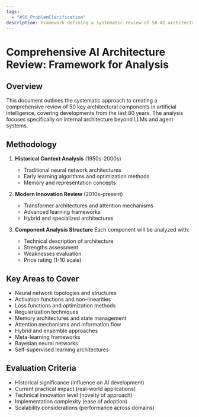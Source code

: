 ```yaml
---
tags:
  - "#S0_ProblemClarification"
description: Framework defining a systematic review of 50 AI architectural components spanning 80 years, detailing historical and modern innovations, analysis structure (description, strengths, weaknesses, rating), key areas like networks, attention, hybrid models, and evaluation criteria such as impact, novelty, complexity.
---
```

# Comprehensive AI Architecture Review: Framework for Analysis

## Overview
This document outlines the systematic approach to creating a comprehensive review of 50 key architectural components in artificial intelligence, covering developments from the last 80 years. The analysis focuses specifically on internal architecture beyond LLMs and agent systems.

## Methodology
1. **Historical Context Analysis** (1950s-2000s)
   - Traditional neural network architectures
   - Early learning algorithms and optimization methods
   - Memory and representation concepts

2. **Modern Innovation Review** (2010s-present)
   - Transformer architectures and attention mechanisms
   - Advanced learning frameworks
   - Hybrid and specialized architectures

3. **Component Analysis Structure**
   Each component will be analyzed with:
   - Technical description of architecture
   - Strengths assessment  
   - Weaknesses evaluation
   - Price rating (1-10 scale)

## Key Areas to Cover
- Neural network topologies and structures
- Activation functions and non-linearities  
- Loss functions and optimization methods
- Regularization techniques
- Memory architectures and state management
- Attention mechanisms and information flow
- Hybrid and ensemble approaches
- Meta-learning frameworks
- Bayesian neural networks
- Self-supervised learning architectures

## Evaluation Criteria
- Historical significance (influence on AI development)
- Current practical impact (real-world applications)  
- Technical innovation level (novelty of approach)
- Implementation complexity (ease of adoption)
- Scalability considerations (performance across domains)
